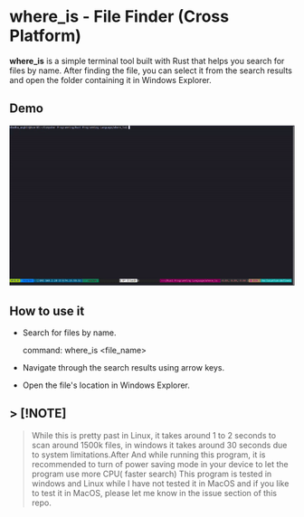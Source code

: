 # where_is - File Finder (Cross Platform)

**where_is** is a simple terminal tool built with Rust that helps you search for files by name. After finding the file, you can select it from the search results and open the folder containing it in Windows Explorer.

## Demo

![Demo](https://github.com/khadkaankit85/Assets/blob/master/Where_Is/1.gif?raw=true)

## How to use it

- Search for files by name.

  command: where_is <file_name>

- Navigate through the search results using arrow keys.
- Open the file's location in Windows Explorer.

## > [!NOTE]

> While this is pretty past in Linux, it takes around 1 to 2 seconds to scan around 1500k files, in windows it takes around 30 seconds due to system limitations.After
> And while running this program, it is recommended to turn of power saving mode in your device to let the program use more CPU( faster search)
> This program is tested in windows and Linux while I have not tested it in MacOS and if you like to test it in MacOS, please let me know in the issue section of this repo.
